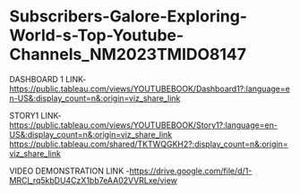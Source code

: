 # Subscribers-Galore-Exploring-World-s-Top-Youtube-Channels_NM2023TMIDO8147

DASHBOARD 1 LINK-https://public.tableau.com/views/YOUTUBEBOOK/Dashboard1?:language=en-US&:display_count=n&:origin=viz_share_link

STORY1 LINK-https://public.tableau.com/views/YOUTUBEBOOK/Story1?:language=en-US&:display_count=n&:origin=viz_share_link
https://public.tableau.com/shared/TKTWQGKH2?:display_count=n&:origin=viz_share_link

VIDEO DEMONSTRATION LINK -https://drive.google.com/file/d/1-MRCl_rq5kbDU4CzX1bb7eAA02VVRLxe/view
